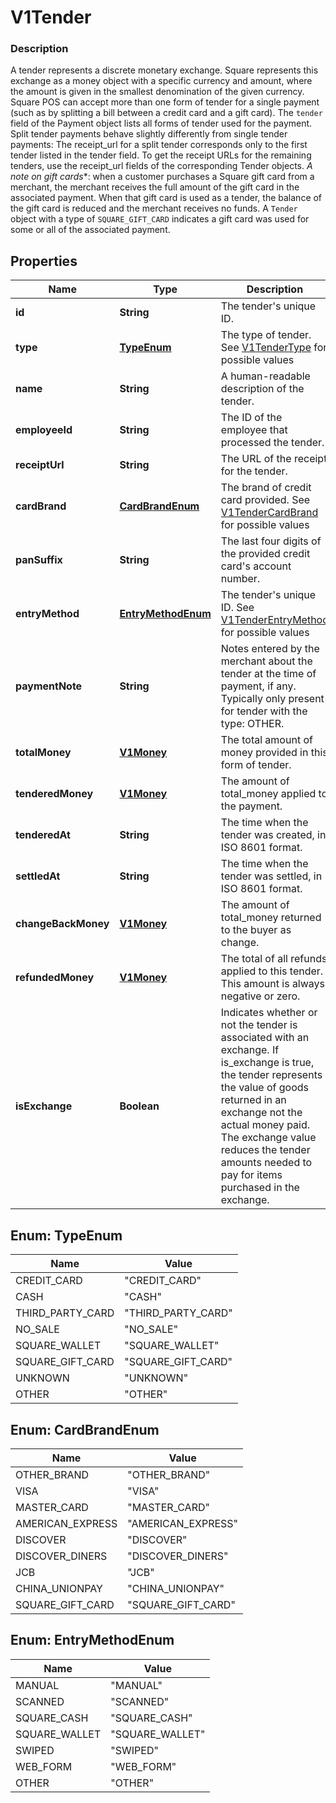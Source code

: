 
# V1Tender

### Description

A tender represents a discrete monetary exchange. Square represents this exchange as a money object with a specific currency and amount, where the amount is given in the smallest denomination of the given currency.  Square POS can accept more than one form of tender for a single payment (such as by splitting a bill between a credit card and a gift card). The `tender` field of the Payment object lists all forms of tender used for the payment.  Split tender payments behave slightly differently from single tender payments:  The receipt_url for a split tender corresponds only to the first tender listed in the tender field. To get the receipt URLs for the remaining tenders, use the receipt_url fields of the corresponding Tender objects.  *A note on gift cards**: when a customer purchases a Square gift card from a merchant, the merchant receives the full amount of the gift card in the associated payment.  When that gift card is used as a tender, the balance of the gift card is reduced and the merchant receives no funds. A `Tender` object with a type of `SQUARE_GIFT_CARD` indicates a gift card was used for some or all of the associated payment.

## Properties
Name | Type | Description | Notes
------------ | ------------- | ------------- | -------------
**id** | **String** | The tender&#39;s unique ID. |  [optional]
**type** | [**TypeEnum**](#TypeEnum) | The type of tender. See [V1TenderType](#type-v1tendertype) for possible values |  [optional]
**name** | **String** | A human-readable description of the tender. |  [optional]
**employeeId** | **String** | The ID of the employee that processed the tender. |  [optional]
**receiptUrl** | **String** | The URL of the receipt for the tender. |  [optional]
**cardBrand** | [**CardBrandEnum**](#CardBrandEnum) | The brand of credit card provided. See [V1TenderCardBrand](#type-v1tendercardbrand) for possible values |  [optional]
**panSuffix** | **String** | The last four digits of the provided credit card&#39;s account number. |  [optional]
**entryMethod** | [**EntryMethodEnum**](#EntryMethodEnum) | The tender&#39;s unique ID. See [V1TenderEntryMethod](#type-v1tenderentrymethod) for possible values |  [optional]
**paymentNote** | **String** | Notes entered by the merchant about the tender at the time of payment, if any. Typically only present for tender with the type: OTHER. |  [optional]
**totalMoney** | [**V1Money**](V1Money.md) | The total amount of money provided in this form of tender. |  [optional]
**tenderedMoney** | [**V1Money**](V1Money.md) | The amount of total_money applied to the payment. |  [optional]
**tenderedAt** | **String** | The time when the tender was created, in ISO 8601 format. |  [optional]
**settledAt** | **String** | The time when the tender was settled, in ISO 8601 format. |  [optional]
**changeBackMoney** | [**V1Money**](V1Money.md) | The amount of total_money returned to the buyer as change. |  [optional]
**refundedMoney** | [**V1Money**](V1Money.md) | The total of all refunds applied to this tender. This amount is always negative or zero. |  [optional]
**isExchange** | **Boolean** | Indicates whether or not the tender is associated with an exchange. If is_exchange is true, the tender represents the value of goods returned in an exchange not the actual money paid. The exchange value reduces the tender amounts needed to pay for items purchased in the exchange. |  [optional]


<a name="TypeEnum"></a>
## Enum: TypeEnum
Name | Value
---- | -----
CREDIT_CARD | &quot;CREDIT_CARD&quot;
CASH | &quot;CASH&quot;
THIRD_PARTY_CARD | &quot;THIRD_PARTY_CARD&quot;
NO_SALE | &quot;NO_SALE&quot;
SQUARE_WALLET | &quot;SQUARE_WALLET&quot;
SQUARE_GIFT_CARD | &quot;SQUARE_GIFT_CARD&quot;
UNKNOWN | &quot;UNKNOWN&quot;
OTHER | &quot;OTHER&quot;


<a name="CardBrandEnum"></a>
## Enum: CardBrandEnum
Name | Value
---- | -----
OTHER_BRAND | &quot;OTHER_BRAND&quot;
VISA | &quot;VISA&quot;
MASTER_CARD | &quot;MASTER_CARD&quot;
AMERICAN_EXPRESS | &quot;AMERICAN_EXPRESS&quot;
DISCOVER | &quot;DISCOVER&quot;
DISCOVER_DINERS | &quot;DISCOVER_DINERS&quot;
JCB | &quot;JCB&quot;
CHINA_UNIONPAY | &quot;CHINA_UNIONPAY&quot;
SQUARE_GIFT_CARD | &quot;SQUARE_GIFT_CARD&quot;


<a name="EntryMethodEnum"></a>
## Enum: EntryMethodEnum
Name | Value
---- | -----
MANUAL | &quot;MANUAL&quot;
SCANNED | &quot;SCANNED&quot;
SQUARE_CASH | &quot;SQUARE_CASH&quot;
SQUARE_WALLET | &quot;SQUARE_WALLET&quot;
SWIPED | &quot;SWIPED&quot;
WEB_FORM | &quot;WEB_FORM&quot;
OTHER | &quot;OTHER&quot;



